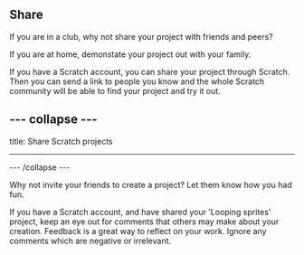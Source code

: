 ## Share

If you are in a club, why not share your project with friends and peers?

If you are at home, demonstate your project out with your family. 

If you have a Scratch account, you can share your project through Scratch. Then you can send a link to people you know and the whole Scratch community will be able to find your project and try it out.

--- collapse ---
---

title: Share Scratch projects

---
--- /collapse ---

Why not invite your friends to create a project? Let them know how you had fun.

If you have a Scratch account, and have shared your 'Looping sprites' project, keep an eye out for comments that others may make about your creation. Feedback is a great way to reflect on your work. Ignore any comments which are negative or irrelevant.

